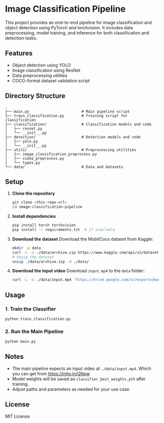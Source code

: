 # Image Classification Pipeline

This project provides an end-to-end pipeline for image classification and object detection using PyTorch and torchvision. It includes data preprocessing, model training, and inference for both classification and detection tasks.

## Features
- Object detection using YOLO
- Image classification using ResNet
- Data preprocessing utilities
- COCO-format dataset validation script

## Directory Structure
```
.
├── main.py                        # Main pipeline script
├── train_classification.py        # Training script for classification
├── classification/                # Classification models and code
│   ├── resnet.py
│   └── __init__.py
├── detection/                     # Detection models and code
│   ├── yolo.py
│   └── __init__.py
├── utils/                         # Preprocessing utilities
│   ├── image_classification_preprocess.py
│   ├── video_preprocess.py
│   └── types.py
└── data/                          # Data and datasets
```

## Setup
1. **Clone the repository**
   ```bash
   git clone <this-repo-url>
   cd image-classification-pipeline
   ```

2. **Install dependencies**
   ```bash
   pip install torch torchvision
   pip install -r requirements.txt  # If available
   ```

3. **Download the dataset**
   Download the MobilCoco dataset from Kaggle:
   ```bash
   mkdir -p data
   curl -L -o ./data/archive.zip https://www.kaggle.com/api/v1/datasets/download/gunawan26/labelled-indonesian-car-and-plate-number
   # Unzip the dataset
   unzip ./data/archive.zip -d ./data/
   ```

4. **Download the input video**
   Download `input.mp4` to the `data` folder:
   ```bash
   curl -L -o ./data/input.mp4 'https://drive.google.com/uc?export=download&id=1GVFCHKC_kSMm2SbcdZu-Dg6cKNQu_zt-'
   ```

## Usage


### 1. Train the Classifier
```bash
python train_classification.py
```

### 2. Run the Main Pipeline
```bash
python main.py
```

## Notes
- The main pipeline expects an input video at `./data/input.mp4`. Which you can get from https://intip.in/QNpw
- Model weights will be saved as `classifier_best_weights.pth` after training.
- Adjust paths and parameters as needed for your use case.

## License
MIT License

